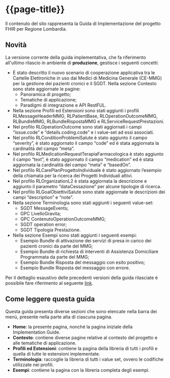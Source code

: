 # {{page-title}}

<div class="alert alert-info">
Il contenuto del sito rappresenta la Guida di Implementazione del progetto FHIR per Regione Lombardia.
</div>

## Novità
La versione corrente della guida implementativa, che fa riferimento all'ultimo rilascio in ambiente di <b>produzione</b>, gestisce i seguenti concetti:


- È stato descritto il nuovo scenario di cooperazione applicativa tra le Cartelle Elettroniche in uso dai Medici di Medicina Generale (CE-MMG) per la gestione dei pazienti cronici e il SGDT. Nella sezione Contesto sono state aggiornate le pagine:
   - Panoramica di progetto;
   - Tematiche di applicazione;
   - Paradigmi di integrazione e API RestFUL.
- Nella sezione Profili ed Estensioni sono stati aggiunti i profili RLMessageHeaderMMG, RLPatientBase, RLOperationOutcomeMMG, RLBundleMMG, RLBundleRispostaMMG e RLServiceRequestPrestazioni.
- Nel profilo RLOperationOutcome sono stati aggiornati i campi “issue.code” e “details.coding.code” e i value-set ad essi associati.
- Nel profilo RLConditionProblemiSalute è stato aggiunto il campo “severity”, è stato aggiornato il campo “code” ed è stata aggiornata la cardinalità del campo “meta”.
- Nel profilo RLMedicationRequestTerapiaFarmacologica è stato aggiunto il campo “text”, è stato aggiornato il campo “medication” ed è stata aggiornata la cardinalità del campo “meta” e “basedOn”.
- Nel profilo RLCarePlanProgettoIndividuale è stato aggiornato l’esempio della chiamata per la ricerca dei Progetti Individuali attivi.
- Nel profilo RLOrganizationL2 è stata aggiornata la descrizione e aggiunto il parametro “dataCessazione” per alcune tipologie di ricerca.
- Nel profilo RLGoalObiettiviSalute sono state aggiornate le descrizioni dei campi “description” e “note”.
- Nella sezione Terminologia sono stati aggiunti i seguenti value-set:
   - SGDT MessageEvents;
   - GPC LivelloGravita;
   - GPC ContenutoOperationOutcomeMMG;
   - SGDT operation error;
   - SGDT Tipologia Prestazione.
- Nella sezione Esempi sono stati aggiunti i seguenti esempi:
   - Esempio Bundle di attivazione dei servizi di presa in carico dei pazienti cronici da parte del MMG;
   - Esempio Bundle di richiesta di interventi di Assistenza Domiciliare Programmata da parte del MMG;
   - Esempio Bundle Risposta del messaggio con esito positivo;
   - Esempio Bundle Risposta del messaggio con errore.


Per il dettaglio esaustivo delle precedenti versioni della guida rilasciate è possibile fare riferimento al seguente [link](https://simplifier.net/guide/ig-rlfhir-versionhistory/home?version=current).

## Come leggere questa guida
Questa guida presenta diverse sezioni che sono elencate nella barra dei menù, presente nella parte alta di ciascuna pagina.
- **Home**: la presente pagina, nonché la pagina iniziale della Implementation Guide.
- **Contesto**: contiene diverse pagine relative al contesto del progetto e alle tematiche di applicazione.
- **Profili ed Estensioni**: contiene la pagina della libreria di tutti i profili e quella di tutte le estensioni implementate.
- **Terminologia**: raccoglie la libreria di tutti i value set, ovvero le codifiche utilizzate nei profili.
- **Esempi**: contiene la pagina con la libreria completa degli esempi.